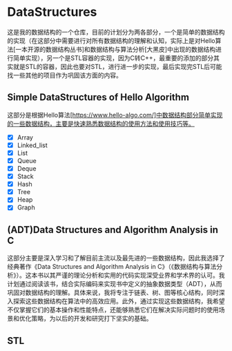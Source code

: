 # DataStructures

这是我的数据结构的一个仓库，目前的计划分为两各部分，一个是简单的数据结构的实现（在这部分中需要进行对所有数据结构的理解和认知，实际上是对Hello算法[一本开源的数据结构丛书]和数据结构与算法分析[大黑皮]中出现的数据结构进行简单实现），另一个是STL容器的实现，因为C转C++，最重要的添加的部分其实就是STL的容器，因此也要对STL，进行进一步的实现，最后实现完STL后可能找一些其他的项目作为巩固该方面的内容。

## Simple DataStructures of Hello Algorithm

这部分是根据Hello算法[https://www.hello-algo.com/]中数据结构部分简单实现的一些数据结构，主要是快速熟悉数据结构的使用方法和使用技巧等。

- [x] Array
- [x] Linked_list
- [x] List
- [x] Queue
- [x] Deque
- [x] Stack
- [x] Hash
- [x] Tree
- [x] Heap
- [x] Graph

## (ADT)Data Structures and Algorithm Analysis in C

这部分主要是深入学习和了解目前主流以及最先进的一些数据结构，因此我选择了经典著作《Data Structures and Algorithm Analysis in C》（《数据结构与算法分析》）。这本书以其严谨的理论分析和实用的代码实现深受业界和学术界的认可。我计划通过阅读该书，结合实际编码来实现书中定义的抽象数据类型（ADT），从而巩固对数据结构的理解。具体来说，我将专注于链表、树、图等核心结构，同时深入探索这些数据结构在算法中的高效应用。此外，通过实现这些数据结构，我希望不仅掌握它们的基本操作和性能特点，还能够熟悉它们在解决实际问题时的使用场景和优化策略，为以后的开发和研究打下坚实的基础。

## STL
